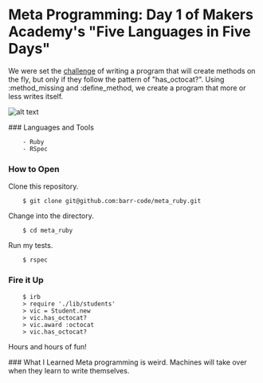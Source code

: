 # Meta Programming: Day 1 of Makers Academy's "Five Languages in Five Days"
We were set the [challenge](https://github.com/makersacademy/course/blob/master/level_up/meta_programming.md) of writing a program that will create methods
on the fly, but only if they follow the pattern of "has_octocat?".
Using :method_missing and :define_method, we create a program
that more or less writes itself.

![alt text](http://imgs.xkcd.com/comics/hofstadter.png)

### Languages and Tools
```
	- Ruby
	- RSpec
```

### How to Open
Clone this repository.
```
	$ git clone git@github.com:barr-code/meta_ruby.git
```
Change into the directory.
```
	$ cd meta_ruby
```
Run my tests.
```
	$ rspec
```

### Fire it Up
```
	$ irb
	> require './lib/students'
	> vic = Student.new
	> vic.has_octocat?
	> vic.award :octocat
	> vic.has_octocat?
```

Hours and hours of fun!

### What I Learned
Meta programming is weird. Machines will take over when they learn to 
write themselves.
